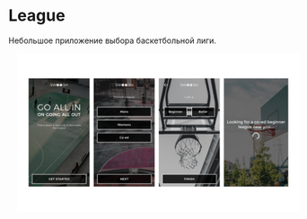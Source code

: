 # League

Небольшое приложение выбора баскетбольной лиги.

<img src="https://github.com/VeselinaZatchepina/kotlin/blob/league/screenshots/Swoosh%20Mockups.png" width="1050px" hspace="15"/>
